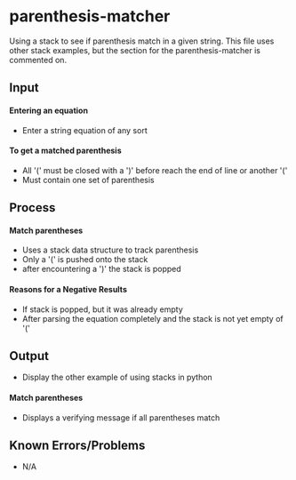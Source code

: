 # parenthesis-matcher
Using a stack to see if parenthesis match in a given string. This file uses other stack examples,
but the section for the parenthesis-matcher is commented on. 

## Input 
#### Entering an equation
- Enter a string equation of any sort 
#### To get a matched parenthesis
- All '(' must be closed with a ')' before reach the end of line or another '('
- Must contain one set of parenthesis


## Process
#### Match parentheses
- Uses a stack data structure to track parenthesis
- Only a '('  is pushed onto the stack
- after encountering a ')' the stack is popped 
#### Reasons for a Negative Results
- If stack is popped, but it was already empty
- After parsing the equation completely and the stack is not yet empty of '(' 

## Output
- Display the other example of using stacks in python
#### Match parentheses
- Displays a verifying message if all parentheses match 
    
 
## Known Errors/Problems
- N/A